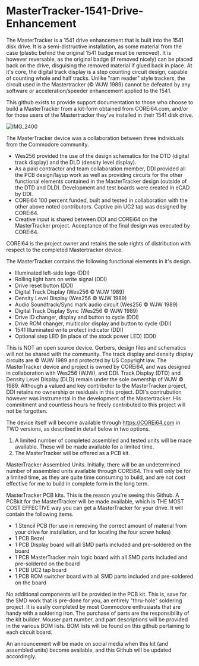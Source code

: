 # MasterTracker-1541-Drive-Enhancement

The MasterTracker is a 1541 drive enhancement that is built into the 1541 disk drive.  It is a semi-distructive installation, as some material from the case (plastic behind the original 1541 badge must be removed).  It is however reversable, as the original badge (if removed nicely) can be placed back on the drive, disguising the removed material if glued back in place.  At it's core, the digital track display is a step counting circuit design, capable of counting whole and half tracks.  Unlike "ram reader" style trackers, the circuit used in the Mastertracker (© WJW 1989) cannot be defeated by any software or acceleration/speeder enhancement applied to the 1541.

This github exists to provide support documentation to those who choose to build a MasterTracker from a kit-form obtained from COREi64.com, and/or for those users of the Mastertracker they've installed in their 1541 disk drive.

![IMG_2400](https://github.com/COREi64/MasterTracker-1541-Drive-Enhancement/assets/37495485/f1bec15d-2ff6-4713-a599-a5400386d66e)

The MasterTracker device was a collaboration between three individuals from the Commodore community.
- Wes256 provided the use of the design schematics for the DTD (digital track display) and the DLD (density level display).
- As a paid contractor and team collaboration member, DDI provided all the PCB design/layup work as well as providing circuits for the other functional elements contained in the MasterTracker design (outside of the DTD and DLD).  Development and test boards were created in eCAD by DDI.
- COREi64 100 percent funded, built and tested in collaboration with the other above noted contributors.  Captive pin UC2 tap was designed by COREi64.
- Creative input is shared between DDI and COREi64 on the MasterTracker project.  Acceptance of the final design was executed by COREi64.

COREi64 is the project owner and retains the sole rights of distribution with respect to the completed Mastertracker device.

The MasterTracker contains the following functional elements in it's design.
- Illuminated left-side logo (DDI)
- Rolling light bars on write signal (DDI)
- Drive reset button (DDI)
- Digital Track Display (Wes256 © WJW 1989)
- Density Level Display (Wes256 © WJW 1989)
- Audio Soundtrack/Sync mark audio circuit (Wes256 © WJW 1989)
- Digital Track Display Sync (Wes256 © WJW 1989)
- Drive ID changer, display and button to cycle (DDI)
- Drive ROM changer, multicolor display and button to cycle (DDI)
- 1541 Illuminated write protect indicator (DDI)
- Optional step LED (in place of the stock power LED) (DDI)

This is NOT an open source device.  Gerbers, design files and schematics will not be shared with the community.  The track display and density display circuits are © WJW 1989 and protected by US Copyright law.  The MasterTracker device and project is owned by COREi64, and was designed in collaboration with Wes256 (WJW), and DDI.  Track Display (DTD) and Density Level Display (DLD) remain under the sole ownership of WJW © 1989.  Although a valued and key contributor to the MasterTracker project, DDI retains no ownership or residuals in this project.  DDI's contrubution however was instrumental in the development of the Mastertracker.  His commitment and countless hours he freely contributed to this project will not be forgotten.

The device itself will become available through https://COREi64.com in TWO versions, as described in detail below in two options.

1. A limited number of completed assembled and tested units will be made available.  These will be made available for a limited time.
2. The MasterTracker will be offered as a PCB kit.

MasterTracker Assembled Units.
Initially, there will be an undetermined number of assembled units available through COREi64.  This will only be for a limited time, as they are quite time consuming to build, and are not cost effective for me to build in complete form in the long term.

MasterTracker PCB kits.
This is the reason you're seeing this Github.  A PCBkit for the MasterTracker will be made available, which is THE MOST COST EFFECTIVE way you can get a MasterTracker for your drive.  It will contain the following items.
- 1 Stencil PCB (for use in removing the correct amount of material from your drive for installation, and for locating the four screw holes)
- 1 PCB Bezel
- 1 PCB Display board will all SMD parts included and pre-soldered on the board
- 1 PCB MasterTracker main logic board with all SMD parts included and pre-soldered on the board
- 1 PCB UC2 tap board
- 1 PCB ROM switcher board with all SMD parts included and pre-soldered on the board

No additional components will be provided in the PCB kit.  This is, save for the SMD work that is pre-done for you, an entirely "thru-hole" soldering project.  It is easily completed by most Commodore enthusiasts that are handy with a soldering iron.  The purchase of parts are the responsibility of the kit builder.  Mouser part number, and part descriptions will be provided in the various BOM lists.  BOM lists will be found on this github pertaining to each circuit board.

An announcement will be made on social media when this kit (and assembled units) become available, and this Github will be updated accordingly.
